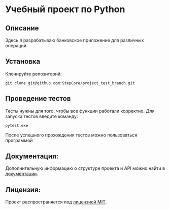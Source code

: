 # Учебный проект по Python
## Описание
Здесь я разрабатываю банковское приложение для различных операций
## Установка
Клонируйте репозиторий:
```
git clone git@github.com:StepCore/project_test_branch.git
```
## Проведение тестов
Тесты нужны для того, чтобы все функции работали корректно.
Для запуска тестов введите команду:
```
pytest.exe
```
После успешного прохождения тестов можно пользоваться программой
## Документация:

Дополнительную информацию о структуре проекта и API можно найти в [документации](docs/README.md).

## Лицензия:

Проект распространяется под [лицензией MIT](LICENSE).
